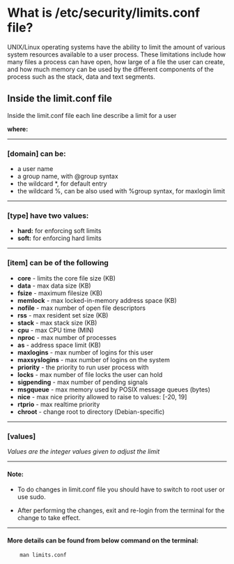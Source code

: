 # What is /etc/security/limits.conf file?

UNIX/Linux operating systems have the ability to limit the amount of various system resources available to a user process. These limitations include how many files a process can have open, how large of a file the user can create, and how much memory can be used by the different components of the process such as the stack, data and text segments.

## Inside the limit.conf file

Inside the limit.conf file each line describe a limit for a user

**where:**

---
### [domain] can be:
* a user name
* a group name, with @group syntax
* the wildcard *, for default entry
* the wildcard %, can be also used with %group syntax,
                 for maxlogin limit
---
### [type] have two values:
* **hard:** for enforcing soft limits
* **soft:** for enforcing hard limits
---
    
### [item] can be of the following

* **core** - limits the core file size (KB)
* **data** - max data size (KB)
* **fsize** - maximum filesize (KB)
* **memlock** - max locked-in-memory address space (KB)
* **nofile** - max number of open file descriptors
* **rss** - max resident set size (KB)
* **stack** - max stack size (KB)
* **cpu** - max CPU time (MIN)
* **nproc** - max number of processes
* **as** - address space limit (KB)
* **maxlogins** - max number of logins for this user
* **maxsyslogins** - max number of logins on the system
* **priority** - the priority to run user process with
* **locks** - max number of file locks the user can hold
* **sigpending** - max number of pending signals
* **msgqueue** - max memory used by POSIX message queues (bytes)
* **nice** - max nice priority allowed to raise to values: [-20, 19]
* **rtprio** - max realtime priority
* **chroot** - change root to directory (Debian-specific)
---
### [values] 
    
*Values are the integer values given to adjust the limit*
    
---
    
#### Note:

* To do changes in limit.conf file you should have to switch to root user or use sudo.

* After performing the changes, exit and re-login from the terminal for the change to take effect.

---    
#### More details can be found from below command on the terminal:
```
    man limits.conf
```
